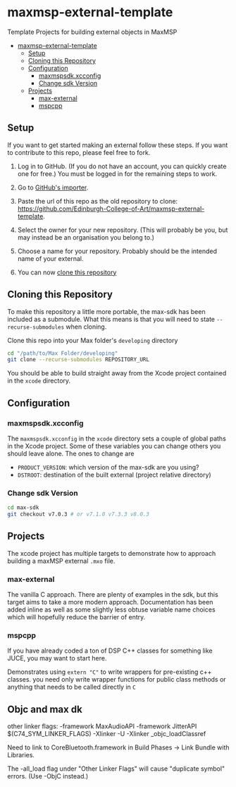 # maxmsp-external-template

Template Projects for building external objects in MaxMSP

<!-- TOC depthFrom:1 depthTo:6 withLinks:1 updateOnSave:1 orderedList:0 -->

- [maxmsp-external-template](#maxmsp-external-template)
	- [Setup](#setup)
	- [Cloning this Repository](#cloning-this-repository)
	- [Configuration](#configuration)
		- [maxmspsdk.xcconfig](#maxmspsdkxcconfig)
		- [Change sdk Version](#change-sdk-version)
	- [Projects](#projects)
		- [max-external](#max-external)
		- [mspcpp](#mspcpp)

<!-- /TOC -->

## Setup

If you want to get started making an external follow these steps. If you want to contribute to this repo, please feel free to fork.

1.  Log in to GitHub.
    (If you do not have an account, you can quickly create one for free.)
    You must be logged in for the remaining steps to work.

2.  Go to <a href="https://github.com/new/import" target="_blank">GitHub's importer</a>.

3.  Paste the url of this repo as the old repository to clone:
    <https://github.com/Edinburgh-College-of-Art/maxmsp-external-template>.

4.  Select the owner for your new repository.
    (This will probably be you, but may instead be an organisation you belong to.)

5.  Choose a name for your repository. Probably should be the intended name of your external.

6.  You can now [clone this repository](#cloning-this-repository)

## Cloning this Repository

To make this repository a little more portable, the max-sdk has been included as a submodule. What this means is that you will need to state `--recurse-submodules` when cloning.

Clone this repo into your Max folder's `developing` directory

```sh
cd "/path/to/Max Folder/developing"
git clone --recurse-submodules REPOSITORY_URL
```

You should be able to build straight away from the Xcode project contained in the `xcode` directory.

## Configuration

### maxmspsdk.xcconfig

The `maxmspsdk.xcconfig` in the `xcode` directory sets a couple of global paths in the Xcode project. Some of these variables you can change others you should leave alone. The ones to change are

- `PRODUCT_VERSION`: which version of the max-sdk are you using?
- `DSTROOT`: destination of the built external (project relative directory)

### Change sdk Version

```sh
cd max-sdk
git checkout v7.0.3 # or v7.1.0 v7.3.3 v8.0.3
```

## Projects

The xcode project has multiple targets to demonstrate how to approach building a maxMSP external `.mxo` file.

### max-external

The vanilla C approach. There are plenty of examples in the sdk, but this target aims to take a more modern approach. Documentation has been added inline as well as some slightly less obtuse variable name choices which will hopefully reduce the barrier of entry.

### mspcpp

If you have already coded a ton of DSP C++ classes for something like JUCE, you may want to start here.

Demonstrates using `extern "C"` to write wrappers for pre-existing c++ classes. you need only write wrapper functions for public class methods or anything that needs to be called directly in `C`


## Objc and max dk


other linker flags:  -framework MaxAudioAPI -framework JitterAPI $(C74_SYM_LINKER_FLAGS) -Xlinker -U -Xlinker _objc_loadClassref

Need to link to CoreBluetooth.framework in Build Phases -> Link Bundle with Libraries.

The -all_load flag under "Other Linker Flags" will cause "duplicate symbol" errors. (Use -ObjC instead.)
